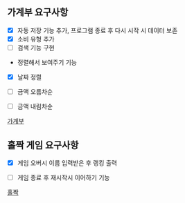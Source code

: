 ## 가계부 요구사항
- [x] 자동 저장 기능 추가, 프로그램 종료 후 다시 시작 시 데이터 보존
- [x] 소비 유형 추가
- [ ] 검색 기능 구현
- 정렬해서 보여주기 기능
 - [x] 날짜 정렬
 - [ ] 금액 오름차순
 - [ ] 금액 내림차순


[가계부](https://github.com/jeremy0405/Codesquad_Cocoa/tree/main/Day6/householdSecondTry/src)


## 홀짝 게임 요구사항
- [x] 게임 오버시 이름 입력받은 후 랭킹 출력
- [ ] 게임 종료 후 재시작시 이어하기 기능


[홀짝](https://github.com/jeremy0405/Codesquad_Cocoa/tree/main/Day6/holjjak/src)